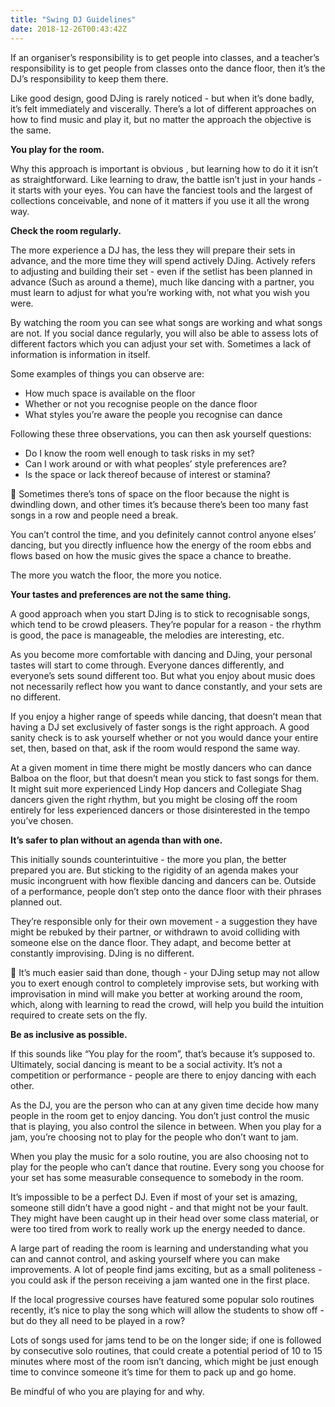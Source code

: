 ```yaml
---
title: "Swing DJ Guidelines"
date: 2018-12-26T00:43:42Z
---
```


If an organiser’s responsibility is to get people into classes, and a teacher’s responsibility is to get people from classes onto the dance floor, then it’s the DJ’s responsibility to keep them there.

Like good design, good DJing is rarely noticed - but when it’s done badly, it’s felt immediately and viscerally. There’s a lot of different approaches on how to find music and play it, but no matter the approach the objective is the same.

**You play for the room.**

Why this approach is important is obvious , but learning how to do it it isn’t as straightforward. Like learning to draw, the battle isn’t just in your hands - it starts with your eyes. You can have the fanciest tools and the largest of collections conceivable, and none of it matters if you use it all the wrong way.

**Check the room regularly.**

The more experience a DJ has, the less they will prepare their sets in advance, and the more time they will spend actively DJing. Actively refers to adjusting and building their set - even if the setlist has been planned in advance (Such as around a theme), much like dancing with a partner, you must learn to adjust for what you’re working with, not what you wish you were.

By watching the room you can see what songs are working and what songs are not. If you social dance regularly, you will also be able to assess lots of different factors which you can adjust your set with. Sometimes a lack of information is information in itself.

Some examples of things you can observe are:

* How much space is available on the floor
* Whether or not you recognise people on the dance floor
* What styles you’re aware the people you recognise can dance

Following these three observations, you can then ask yourself questions:

* Do I know the room well enough to task risks in my set?
* Can I work around or with what peoples’ style preferences are?
* Is the space or lack thereof because of interest or stamina?


Sometimes there’s tons of space on the floor because the night is dwindling down, and other times it’s because there’s been too many fast songs in a row and people need a break. 

You can’t control the time, and you definitely cannot control anyone elses’ dancing, but you directly influence how the energy of the room ebbs and flows based on how the music gives the space a chance to breathe.

The more you watch the floor, the more you notice.

**Your tastes and preferences are not the same thing.**

A good approach when you start DJing is to stick to recognisable songs, which tend to be crowd pleasers. They’re popular for a reason - the rhythm is good, the pace is manageable, the melodies are interesting, etc.

As you become more comfortable with dancing and DJing, your personal tastes will start to come through. Everyone dances differently, and everyone’s sets sound different too. But what you enjoy about music does not necessarily reflect how you want to dance constantly, and your sets are no different.

If you enjoy a higher range of speeds while dancing, that doesn’t mean that having a DJ set exclusively of faster songs is the right approach. A good sanity check is to ask yourself whether or not you would dance your entire set, then, based on that, ask if the room would respond the same way.

At a given moment in time there might be mostly dancers who can dance Balboa on the floor, but that doesn’t mean you stick to fast songs for them. It might suit more experienced Lindy Hop dancers and Collegiate Shag dancers given the right rhythm, but you might be closing off the room entirely for less experienced dancers or those disinterested in the tempo you’ve chosen.

**It’s safer to plan without an agenda than with one.**

This initially sounds counterintuitive - the more you plan, the better prepared you are. But sticking to the rigidity of an agenda makes your music incongruent with how flexible dancing and dancers can be. Outside of a performance, people don’t step onto the dance floor with their phrases planned out.

They’re responsible only for their own movement - a suggestion they have might be rebuked by their partner, or withdrawn to avoid colliding with someone else on the dance floor. They adapt, and become better at constantly improvising. DJing is no different.


It’s much easier said than done, though - your DJing setup may not allow you to exert enough control to completely improvise sets, but working with improvisation in mind will make you better at working around the room, which, along with learning to read the crowd, will help you build the intuition required to create sets on the fly.

**Be as inclusive as possible.**

If this sounds like “You play for the room”, that’s because it’s supposed to. Ultimately, social dancing is meant to be a social activity. It’s not a competition or performance - people are there to enjoy dancing with each other.

As the DJ, you are the person who can at any given time decide how many people in the room get to enjoy dancing. You don’t just control the music that is playing, you also control the silence in between. When you play for a jam, you’re choosing not to play for the people who don’t want to jam.

When you play the music for a solo routine, you are also choosing not to play for the people who can’t dance that routine. Every song you choose for your set has some measurable consequence to somebody in the room.

It’s impossible to be a perfect DJ. Even if most of your set is amazing, someone still didn’t have a good night - and that might not be your fault. They might have been caught up in their head over some class material, or were too tired from work to really work up the energy needed to dance.

A large part of reading the room is learning and understanding what you can and cannot control, and asking yourself where you can make improvements. A lot of people find jams exciting, but as a small politeness - you could ask if the person receiving a jam wanted one in the first place.

If the local progressive courses have featured some popular solo routines recently, it’s nice to play the song which will allow the students to show off - but do they all need to be played in a row? 

Lots of songs used for jams tend to be on the longer side; if one is followed by consecutive solo routines, that could create a potential period of 10 to 15 minutes where most of the room isn’t dancing, which might be just enough time to convince someone it’s time for them to pack up and go home.

Be mindful of who you are playing for and why.

